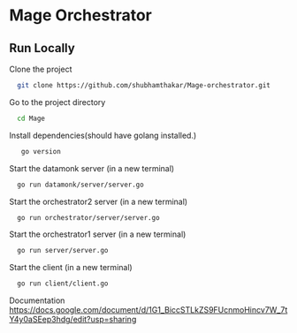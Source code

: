 
# Mage Orchestrator



## Run Locally

Clone the project

```bash
  git clone https://github.com/shubhamthakar/Mage-orchestrator.git
```

Go to the project directory

```bash
  cd Mage
```

Install dependencies(should have golang installed.)

```bash
   go version
```

Start the datamonk server (in a new terminal)

```bash
  go run datamonk/server/server.go 
```

Start the orchestrator2 server (in a new terminal)

```bash
  go run orchestrator/server/server.go
```

Start the orchestrator1 server (in a new terminal)

```bash
  go run server/server.go
```

Start the client (in a new terminal)

```bash
  go run client/client.go
```


  



Documentation
 https://docs.google.com/document/d/1G1_BiccSTLkZS9FUcnmoHincv7W_7tY4y0aSEep3hdg/edit?usp=sharing
